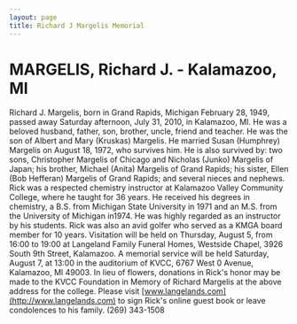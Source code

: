 ```yaml
---
layout: page
title: Richard J Margelis Memorial
---
```


MARGELIS, Richard J. - Kalamazoo, Ml
===

Richard J. Margelis, born in Grand Rapids, Michigan February 28, 1949,
passed away Saturday afternoon, July 31, 2010, in Kalamazoo, MI. He
was a beloved husband, father, son, brother, uncle, friend and
teacher. He was the son of Albert and Mary (Kruskas) Margelis. He
married Susan (Humphrey) Margelis on August 18, 1972, who survives
him. He is also survived by: two sons, Christopher Margelis of Chicago
and Nicholas (Junko) Margelis of Japan; his brother, Michael (Anita)
Margelis of Grand Rapids; his sister, Ellen (Bob Hefferan) Margelis of
Grand Rapids; and several nieces and nephews. Rick was a respected
chemistry instructor at Kalamazoo Valley Community College, where he
taught for 36 years. He received his degrees in chemistry, a B.S. from
Michigan State University in 1971 and an M.S. from the University of
Michigan in1974. He was highly regarded as an instructor by his
students. Rick was also an avid golfer who served as a KMGA board
member for 10 years. Visitation will be held on Thursday, August 5,
from 16:00 to 19:00 at Langeland Family Funeral Homes, Westside
Chapel, 3926 South 9th Street, Kalamazoo. A memorial service will be
held Saturday, August 7, at 13:00 in the auditorium of KVCC, 6767
West 0 Avenue, Kalamazoo, Ml 49003. In lieu of flowers, donations in
Rick's honor may be made to the KVCC Foundation in Memory of Richard
Margelis at the above address for the college. Please visit
[www.langelands.com](http://www.langelands.com) to sign Rick's online
guest book or leave condolences to his family. (269) 343-1508</p>